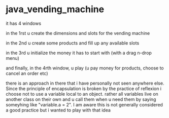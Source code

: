 # java_vending_machine
it has 4 windows

in the 1rst u create the dimensions and slots for the vending machine

in the 2nd u create some products and fill up any available slots

in the 3rd u initialize the money it has to start with (with a drag n-drop menu)

and finally, in the 4rth window, u play (u pay money for products, choose to cancel an order etc)


there is an approach in there that i have personally not seen anywhere else. Since the principle of encapsulation is broken by the practice of reflexion i choose not to use a variable local to an object.
rather all variables live on another class on their own and u call them when u need them by saying someyhing like "variable.a = 2". I am aware this is not generally considered a good practice but i wanted to play with that idea

